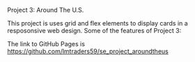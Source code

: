 Project 3: Around The U.S.

This project is uses grid and flex elements to display cards in a resposonsive web design.
Some of the features of Project 3:

The link to GitHub Pages is https://github.com/lmtraders59/se_project_aroundtheus

